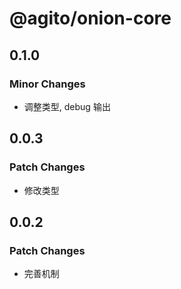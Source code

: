 # @agito/onion-core

## 0.1.0

### Minor Changes

- 调整类型, debug 输出

## 0.0.3

### Patch Changes

- 修改类型

## 0.0.2

### Patch Changes

- 完善机制
